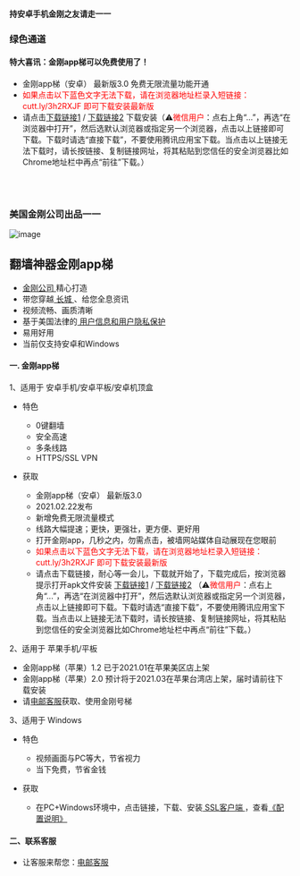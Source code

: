 #### 持安卓手机金刚之友请走一一
### 绿色通道

#### 特大喜讯：金刚app梯可以免费使用了！
- 金刚app梯（安卓） 最新版3.0 免费无限流量功能开通
- <font color="red">如果点击以下蓝色文字无法下载，请在浏览器地址栏录入短链接：cutt.ly/3h2RXJF  即可下载安装最新版</font>
- 请点击[下载链接1](https://github.com/a2zitpro/client/releases/download/latest/app-prod-release.apk) / [下载链接2](https://bitbucket.org/kk64/public/downloads/app-prod-release.apk) 下载安装（⚠️<font color="red">微信用户</font>：点右上角“...”，再选“在浏览器中打开”，然后选默认浏览器或指定另一个浏览器，点击以上链接即可下载。下载时请选“直接下载”，不要使用腾讯应用宝下载。当点击以上链接无法下载时，请长按链接、复制链接网址，将其粘贴到您信任的安全浏览器比如Chrome地址栏中再点“前往”下载。）


<br>
<br>

### 美国金刚公司出品一一

![image](l-w-s-athird.png)

## 翻墙神器金刚app梯
- [ 金刚公司 ](https://github.com/a2zitpro/web/blob/master/LadderFree/kkDictionary/Atozitpro.md)精心打造
- 带您穿越[ 长城 ](https://github.com/a2zitpro/web/blob/master/LadderFree/kkDictionary/TheWallInTheInternet.md)、给您全息资讯
- 视频流畅、画质清晰
- 基于美国法律的[ 用户信息和用户隐私保护 ](https://github.com/a2zitpro/web/blob/master/LadderFree/kkDictionary/KKEnduserContract.md)
- 易用好用
- 当前仅支持安卓和Windows
  
 
#### 一. 金刚app梯
1、适用于 安卓手机/安卓平板/安卓机顶盒

  - 特色
    - 0键翻墙
    - 安全高速 
    - 多条线路 
    - HTTPS/SSL VPN

  - 获取
     - 金刚app梯（安卓） 最新版3.0 
     - 2021.02.22发布 
     - 新增免费无限流量模式
     - 线路大幅提速；更快，更强壮，更方便、更好用
     - 打开金刚app，几秒之内，勿需点击，被墙网站媒体自动展现在您眼前
     - <font color="red">如果点击以下蓝色文字无法下载，请在浏览器地址栏录入短链接：cutt.ly/3h2RXJF 即可下载安装最新版</font>
     - 请点击下载链接，耐心等一会儿，下载就开始了，下载完成后，按浏览器提示打开apk文件安装 [下载链接1](https://github.com/a2zitpro/client/releases/download/latest/app-prod-release.apk) / [下载链接2](https://bitbucket.org/kk64/public/downloads/app-prod-release.apk) （⚠️<font color="red">微信用户</font>：点右上角“...”，再选“在浏览器中打开”，然后选默认浏览器或指定另一个浏览器，点击以上链接即可下载。下载时请选“直接下载”，不要使用腾讯应用宝下载。当点击以上链接无法下载时，请长按链接、复制链接网址，将其粘贴到您信任的安全浏览器比如Chrome地址栏中再点“前往”下载。）

2、适用于 苹果手机/平板

  - 金刚app梯（苹果）1.2 已于2021.01在苹果美区店上架
  - 金刚app梯（苹果）2.0 预计将于2021.03在苹果台湾店上架，届时请前往下载安装
  - 请[电邮客服](mailto:cs@a2zitpro.com)获取、使用金刚号梯

3、适用于 Windows

  - 特色
    - 视频画面与PC等大，节省视力
    - 当下免费，节省金钱

  - 获取
    - 在PC+Windows环境中，点击链接，下载、安装[ SSL客户端 ](https://github.com/a2zitpro/web/blob/master/win.md)，查看[《配置说明》](https://github.com/a2zitpro/web/blob/master/win.md)


#### 二、联系客服
- 让客服来帮您：[电邮客服](mailto:cs@a2zitpro.com)

